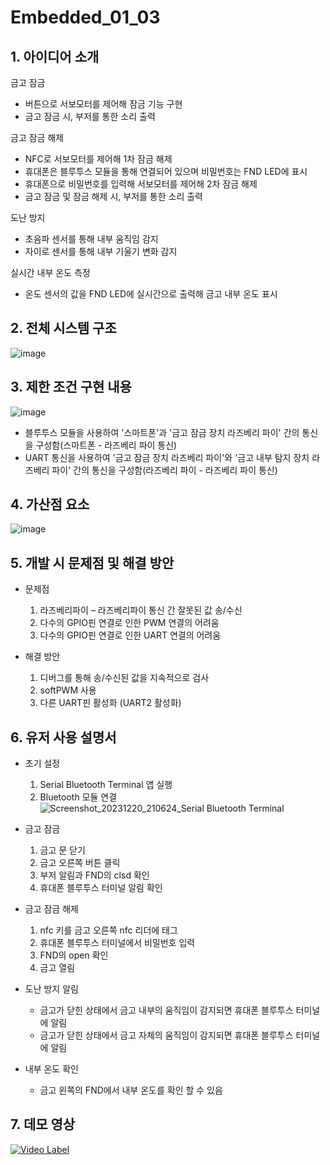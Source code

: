 # Embedded_01_03

## 1. 아이디어 소개
금고 잠금
- 버튼으로 서보모터를 제어해 잠금 기능 구현
- 금고 잠금 시, 부저를 통한 소리 출력

금고 잠금 해제
- NFC로 서보모터를 제어해 1차 잠금 해제
- 휴대폰은 블루투스 모듈을 통해 연결되어 있으며 비밀번호는 FND LED에 표시
- 휴대폰으로 비밀번호를 입력해 서보모터를 제어해 2차 잠금 해제
- 금고 잠금 및 잠금 해제 시, 부저를 통한 소리 출력
  
도난 방지
- 초음파 센서를 통해 내부 움직임 감지
- 자이로 센서를 통해 내부 기울기 변화 감지
  
실시간 내부 온도 측정
- 온도 센서의 값을 FND LED에 실시간으로 출력해 금고 내부 온도 표시

## 2. 전체 시스템 구조
![image](https://github.com/k1sihyeon/Embedded_01_03/assets/96001080/a2464e93-52c5-4e32-92e2-6eae61d84213)

## 3. 제한 조건 구현 내용
![image](https://github.com/k1sihyeon/Embedded_01_03/assets/96001080/1e35ae6c-1d63-47ee-9964-1215c30318ab)
- 블루투스 모듈을 사용하여 '스마트폰'과 '금고 잠금 장치 라즈베리 파이' 간의 통신을 구성함(스마트폰 - 라즈베리 파이 통신)
- UART 통신을 사용하여 '금고 잠금 장치 라즈베리 파이'와 '금고 내부 탐지 장치 라즈베리 파이' 간의 통신을 구성함(라즈베리 파이 - 라즈베리 파이 통신)

## 4. 가산점 요소
![image](https://github.com/k1sihyeon/Embedded_01_03/assets/96001080/1e44d846-de65-4696-bf23-6f901f9e0129)

## 5. 개발 시 문제점 및 해결 방안
 - 문제점
   1. 라즈베리파이 – 라즈베리파이 통신 간 잘못된 값 송/수신
   2. 다수의 GPIO핀 연결로 인한 PWM 연결의 어려움
   3. 다수의 GPIO핀 연결로 인한 UART 연결의 어려움

 - 해결 방안
   1. 디버그를 통해 송/수신된 값을 지속적으로 검사
   2. softPWM 사용
   3. 다른 UART핀 활성화 (UART2 활성화)

## 6. 유저 사용 설명서
- 초기 설정
  1. Serial Bluetooth Terminal 앱 실행
  2. Bluetooth 모듈 연결
     ![Screenshot_20231220_210624_Serial Bluetooth Terminal](https://github.com/k1sihyeon/Embedded_01_03/assets/96001080/829287b2-7507-47e2-9884-98717b291d1b)

     
- 금고 잠금
  1. 금고 문 닫기
  2. 금고 오른쪽 버튼 클릭
  3. 부저 알림과 FND의 clsd 확인
  4. 휴대폰 블루투스 터미널 알림 확인
     
- 금고 잠금 해제
  1. nfc 키를 금고 오른쪽 nfc 리더에 태그
  2. 휴대폰 블루투스 터미널에서 비밀번호 입력
  3. FND의 open 확인
  4. 금고 열림
     
- 도난 방지 알림
   - 금고가 닫힌 상태에서 금고 내부의 움직임이 감지되면 휴대폰 블루투스 터미널에 알림
   - 금고가 닫힌 상태에서 금고 자체의 움직임이 감지되면 휴대폰 블루투스 터미널에 알림
     
- 내부 온도 확인
   - 금고 왼쪽의 FND에서 내부 온도를 확인 할 수 있음
      
## 7. 데모 영상
[![Video Label](http://img.youtube.com/vi/1MKW3DmWLwo/0.jpg)](https://youtu.be/1MKW3DmWLwo)


